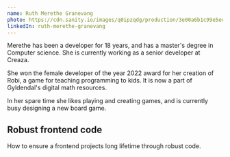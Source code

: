 ```yaml
---
name: Ruth Merethe Granevang
photo: https://cdn.sanity.io/images/q0ipzqdg/production/3e00a6b1c99e5ed99da8671126a50e66fe49c0ca-1170x1362.jpg
linkedIn: ruth-merethe-granevang
---
```


Merethe has been a developer for 18 years, and has a master's degree in Computer science. She is currently working as a senior developer at Creaza.

She won the female developer of the year 2022 award for her creation of Robi, a game for teaching programming to kids. It is now a part of Gyldendal's digital math resources.

In her spare time she likes playing and creating games, and is currently busy designing a new board game.

## Robust frontend code

How to ensure a frontend projects long lifetime through robust code.
